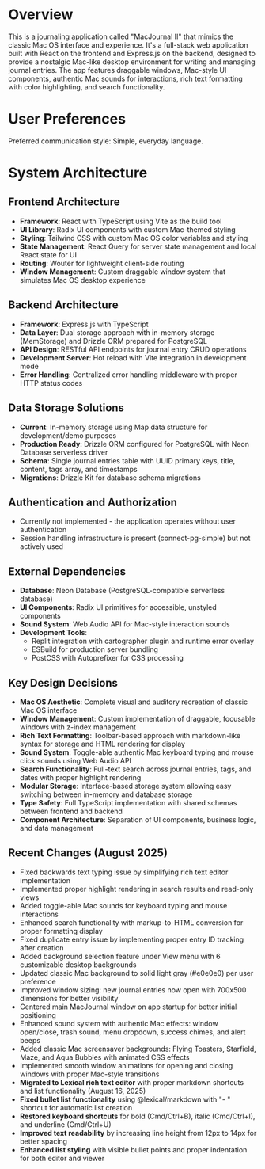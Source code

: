 # Overview

This is a journaling application called "MacJournal II" that mimics the classic Mac OS interface and experience. It's a full-stack web application built with React on the frontend and Express.js on the backend, designed to provide a nostalgic Mac-like desktop environment for writing and managing journal entries. The app features draggable windows, Mac-style UI components, authentic Mac sounds for interactions, rich text formatting with color highlighting, and search functionality.

# User Preferences

Preferred communication style: Simple, everyday language.

# System Architecture

## Frontend Architecture
- **Framework**: React with TypeScript using Vite as the build tool
- **UI Library**: Radix UI components with custom Mac-themed styling
- **Styling**: Tailwind CSS with custom Mac OS color variables and styling
- **State Management**: React Query for server state management and local React state for UI
- **Routing**: Wouter for lightweight client-side routing
- **Window Management**: Custom draggable window system that simulates Mac OS desktop experience

## Backend Architecture
- **Framework**: Express.js with TypeScript
- **Data Layer**: Dual storage approach with in-memory storage (MemStorage) and Drizzle ORM prepared for PostgreSQL
- **API Design**: RESTful API endpoints for journal entry CRUD operations
- **Development Server**: Hot reload with Vite integration in development mode
- **Error Handling**: Centralized error handling middleware with proper HTTP status codes

## Data Storage Solutions
- **Current**: In-memory storage using Map data structure for development/demo purposes
- **Production Ready**: Drizzle ORM configured for PostgreSQL with Neon Database serverless driver
- **Schema**: Single journal entries table with UUID primary keys, title, content, tags array, and timestamps
- **Migrations**: Drizzle Kit for database schema migrations

## Authentication and Authorization
- Currently not implemented - the application operates without user authentication
- Session handling infrastructure is present (connect-pg-simple) but not actively used

## External Dependencies
- **Database**: Neon Database (PostgreSQL-compatible serverless database)
- **UI Components**: Radix UI primitives for accessible, unstyled components
- **Sound System**: Web Audio API for Mac-style interaction sounds
- **Development Tools**: 
  - Replit integration with cartographer plugin and runtime error overlay
  - ESBuild for production server bundling
  - PostCSS with Autoprefixer for CSS processing

## Key Design Decisions
- **Mac OS Aesthetic**: Complete visual and auditory recreation of classic Mac OS interface
- **Window Management**: Custom implementation of draggable, focusable windows with z-index management
- **Rich Text Formatting**: Toolbar-based approach with markdown-like syntax for storage and HTML rendering for display
- **Sound System**: Toggle-able authentic Mac keyboard typing and mouse click sounds using Web Audio API
- **Search Functionality**: Full-text search across journal entries, tags, and dates with proper highlight rendering
- **Modular Storage**: Interface-based storage system allowing easy switching between in-memory and database storage
- **Type Safety**: Full TypeScript implementation with shared schemas between frontend and backend
- **Component Architecture**: Separation of UI components, business logic, and data management

## Recent Changes (August 2025)
- Fixed backwards text typing issue by simplifying rich text editor implementation
- Implemented proper highlight rendering in search results and read-only views
- Added toggle-able Mac sounds for keyboard typing and mouse interactions
- Enhanced search functionality with markup-to-HTML conversion for proper formatting display
- Fixed duplicate entry issue by implementing proper entry ID tracking after creation
- Added background selection feature under View menu with 6 customizable desktop backgrounds
- Updated classic Mac background to solid light gray (#e0e0e0) per user preference
- Improved window sizing: new journal entries now open with 700x500 dimensions for better visibility
- Centered main MacJournal window on app startup for better initial positioning
- Enhanced sound system with authentic Mac effects: window open/close, trash sound, menu dropdown, success chimes, and alert beeps
- Added classic Mac screensaver backgrounds: Flying Toasters, Starfield, Maze, and Aqua Bubbles with animated CSS effects
- Implemented smooth window animations for opening and closing windows with proper Mac-style transitions
- **Migrated to Lexical rich text editor** with proper markdown shortcuts and list functionality (August 16, 2025)
- **Fixed bullet list functionality** using @lexical/markdown with "- " shortcut for automatic list creation
- **Restored keyboard shortcuts** for bold (Cmd/Ctrl+B), italic (Cmd/Ctrl+I), and underline (Cmd/Ctrl+U)
- **Improved text readability** by increasing line height from 12px to 14px for better spacing
- **Enhanced list styling** with visible bullet points and proper indentation for both editor and viewer